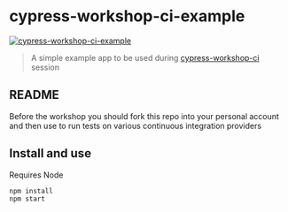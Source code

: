 # cypress-workshop-ci-example
[![cypress-workshop-ci-example](https://img.shields.io/endpoint?url=https://dashboard.cypress.io/badge/detailed/9ynpur&style=flat)](https://dashboard.cypress.io/projects/9ynpur/runs)

> A simple example app to be used during [cypress-workshop-ci](https://github.com/cypress-io/cypress-workshop-ci) session

## README

Before the workshop you should fork this repo into your personal account and then use to run tests on various continuous integration providers

## Install and use

Requires Node

```
npm install
npm start
```
